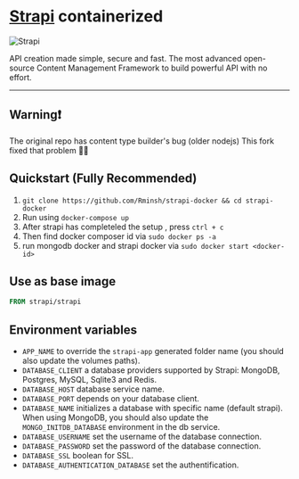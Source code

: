 # [Strapi](https://github.com/strapi/strapi) containerized

![Strapi](https://cldup.com/7umchwdUBh.png)

API creation made simple, secure and fast.
The most advanced open-source Content Management Framework to build powerful API with no effort.

***
## Warning❗️
The original repo has content type builder's bug (older nodejs)
This fork fixed that problem ✌🏻

## Quickstart (Fully Recommended)

1. `git clone https://github.com/Rminsh/strapi-docker && cd strapi-docker`
2. Run using `docker-compose up`
3. After strapi has completeled the setup , press `ctrl + c`
4. Then find docker composer id via `sudo docker ps -a`
5. run mongodb docker and strapi docker via `sudo docker start <docker-id>`


## Use as base image

```Dockerfile
FROM strapi/strapi
```

## Environment variables

- `APP_NAME` to override the `strapi-app` generated folder name (you should also update the volumes paths).
- `DATABASE_CLIENT` a database providers supported by Strapi: MongoDB, Postgres, MySQL, Sqlite3 and Redis.
- `DATABASE_HOST` database service name.
- `DATABASE_PORT` depends on your database client.
- `DATABASE_NAME` initializes a database with specific name (default strapi). When using MongoDB, you should also update the `MONGO_INITDB_DATABASE` environment in the db service.
- `DATABASE_USERNAME` set the username of the database connection.
- `DATABASE_PASSWORD` set the password of the database connection.
- `DATABASE_SSL` boolean for SSL.
- `DATABASE_AUTHENTICATION_DATABASE` set the authentification.
